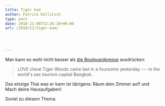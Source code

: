 ```yaml
---
title: Tiger kam
author: Patrick Kollitsch
type: post
date: 2010-11-08T13:26:36+00:00
url: /2010/11/tiger-kam/




---
```

Man kann es wohl nicht besser als [die Boulevardpresse][1] ausdrücken:

> <span class="caps">LOVE</span> cheat Tiger Woods came last in a foursome yesterday --- in the world's sex tourism capital Bangkok.

Das einzige Thai was er kann ist übrigens: Räum dein Zimmer auf! und Mach deine Hausaufgaben!

Soviel zu diesem Thema.

 [1]: http://www.thesun.co.uk/sol/homepage/news/3217766/Tiger-Woods-finishes-last-in-Thailand-foursome-golf-competition.html